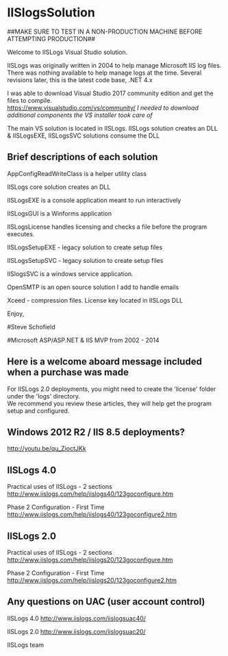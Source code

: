 # IISlogsSolution

##MAKE SURE TO TEST IN A NON-PRODUCTION MACHINE BEFORE ATTEMPTING PRODUCTION##

Welcome to IISLogs Visual Studio solution.   

IISLogs was originally written in 2004 to help manage Microsoft IIS log files. There was nothing available to help manage logs at the time. Several revisions later, this is the latest code base, .NET 4.x

I was able to download Visual Studio 2017 community edition and get the files to compile.  
https://www.visualstudio.com/vs/community/  *I needed to download additional components the VS installer took care of*

The main VS solution is located in IISLogs.  IISLogs solution creates an DLL & IISLogsEXE, IISLogsSVC solutions consume the DLL

Brief descriptions of each solution
-----------------------------------

AppConfigReadWriteClass is a helper utility class

IISLogs core solution creates an DLL

IISLogsEXE is a console application meant to run interactively

IISLogsGUI is a Winforms application

IISLogsLicense handles licensing and checks a file before the program executes.  

IISLogsSetupEXE - legacy solution to create setup files

IISLogsSetupSVC - legacy solution to create setup files

IISlogsSVC is a windows service application.  

OpenSMTP is an open source solution I add to handle emails

Xceed - compression files.  License key located in IISLogs DLL

Enjoy,

#Steve Schofield

#Microsoft ASP/ASP.NET & IIS MVP from 2002 - 2014

Here is a welcome aboard message included when a purchase was made
------------------------------------------------------------------

For IISLogs 2.0 deployments, you might need to create the 'license' folder under the 'logs' directory.  
We recommend you review these articles, they will help get the program setup and configured.

Windows 2012 R2 / IIS 8.5 deployments?
-------------
http://youtu.be/qu_ZioctJKk
 

IISLogs 4.0
-------------
Practical uses of IISLogs - 2 sections
http://www.iislogs.com/help/iislogs40/123goconfigure.htm
 
Phase 2 Configuration - First Time
http://www.iislogs.com/help/iislogs40/123goconfigure2.htm
 
 
IISLogs 2.0
-------------
Practical uses of IISLogs - 2 sections
http://www.iislogs.com/help/iislogs20/123goconfigure.htm
 
Phase 2 Configuration - First Time
http://www.iislogs.com/help/iislogs20/123goconfigure2.htm
 
Any questions on UAC (user account control)
-------------
IISLogs 4.0
http://www.iislogs.com/iislogsuac40/
 
IISLogs 2.0
http://www.iislogs.com/iislogsuac20/

IISLogs team
